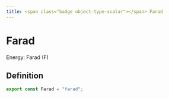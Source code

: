 ```yaml
---
title: <span class="badge object-type-scalar"></span> Farad
---
```

# <span class="badge object-type-scalar"></span> Farad

Energy: Farad (F)

## Definition

```typescript
export const Farad = "farad";

```

